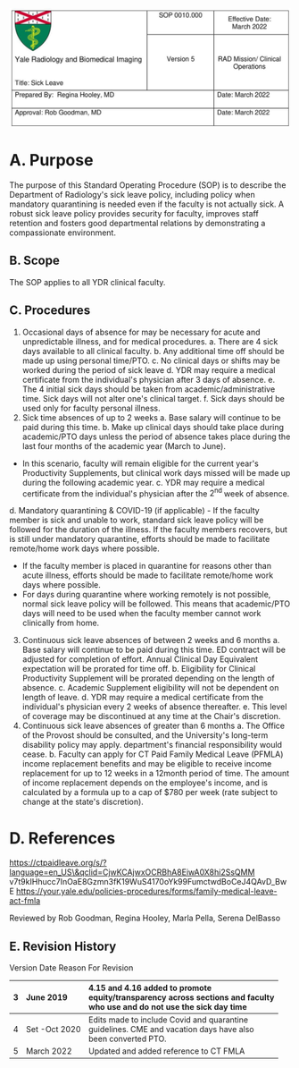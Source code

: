 ![img-0.jpeg](images/img-0.jpeg.png)

# A. Purpose 

The purpose of this Standard Operating Procedure (SOP) is to describe the Department of Radiology's sick leave policy, including policy when mandatory quarantining is needed even if the faculty is not actually sick. A robust sick leave policy provides security for faculty, improves staff retention and fosters good departmental relations by demonstrating a compassionate environment.

## B. Scope

The SOP applies to all YDR clinical faculty.

## C. Procedures

1. Occasional days of absence for may be necessary for acute and unpredictable illness, and for medical procedures.
a. There are 4 sick days available to all clinical faculty.
b. Any additional time off should be made up using personal time/PTO.
c. No clinical days or shifts may be worked during the period of sick leave
d. YDR may require a medical certificate from the individual's physician after 3 days of absence.
e. The 4 initial sick days should be taken from academic/administrative time. Sick days will not alter one's clinical target.
f. Sick days should be used only for faculty personal illness.
2. Sick time absences of up to 2 weeks
a. Base salary will continue to be paid during this time.
b. Make up clinical days should take place during academic/PTO days unless the period of absence takes place during the last four months of the academic year (March to June).

- In this scenario, faculty will remain eligible for the current year's Productivity Supplements, but clinical work days missed will be made up during the following academic year.
c. YDR may require a medical certificate from the individual's physician after the $2^{\text {nd }}$ week of absence.

d. Mandatory quarantining \& COVID-19 (if applicable) - If the faculty member is sick and unable to work, standard sick leave policy will be followed for the duration of the illness. If the faculty members recovers, but is still under mandatory quarantine, efforts should be made to facilitate remote/home work days where possible.

- If the faculty member is placed in quarantine for reasons other than acute illness, efforts should be made to facilitate remote/home work days where possible.
- For days during quarantine where working remotely is not possible, normal sick leave policy will be followed. This means that academic/PTO days will need to be used when the faculty member cannot work clinically from home.

3. Continuous sick leave absences of between 2 weeks and 6 months
a. Base salary will continue to be paid during this time. ED contract will be adjusted for completion of effort. Annual Clinical Day Equivalent expectation will be prorated for time off.
b. Eligibility for Clinical Productivity Supplement will be prorated depending on the length of absence.
c. Academic Supplement eligibility will not be dependent on length of leave.
d. YDR may require a medical certificate from the individual's physician every 2 weeks of absence thereafter.
e. This level of coverage may be discontinued at any time at the Chair's discretion.
4. Continuous sick leave absences of greater than 6 months
a. The Office of the Provost should be consulted, and the University's long-term disability policy may apply. department's financial responsibility would cease.
b. Faculty can apply for CT Paid Family Medical Leave (PFMLA) income replacement benefits and may be eligible to receive income replacement for up to 12 weeks in a 12month period of time. The amount of income replacement depends on the employee's income, and is calculated by a formula up to a cap of $\$ 780$ per week (rate subject to change at the state's discretion).

# D. References 

https://ctpaidleave.org/s/?language=en_US\&qclid=CjwKCAjwxOCRBhA8EiwA0X8hi2SsQMM v7t9kIHhucc7InOaE8Gzmn3fK19WuS4170oYk99FumctwdBoCeJ4QAvD_BwE
https://your.yale.edu/policies-procedures/forms/family-medical-leave-act-fmla

Reviewed by Rob Goodman, Regina Hooley, Marla Pella, Serena DelBasso

## E. Revision History

Version Date Reason For Revision

| 3 | June 2019 | 4.15 and 4.16 added to promote <br> equity/transparency across sections and faculty <br> who use and do not use the sick day time |
| :-- | :-- | :-- |
| 4 | Set -Oct 2020 | Edits made to include Covid and quarantine <br> guidelines. CME and vacation days have also <br> been converted PTO. |
| 5 | March 2022 | Updated and added reference to CT FMLA |